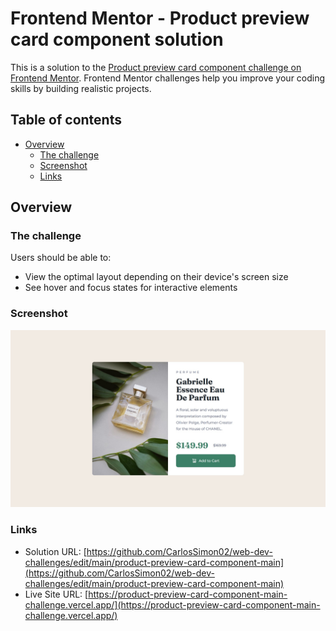 # Frontend Mentor - Product preview card component solution

This is a solution to the [Product preview card component challenge on Frontend Mentor](https://www.frontendmentor.io/challenges/product-preview-card-component-GO7UmttRfa). Frontend Mentor challenges help you improve your coding skills by building realistic projects. 

## Table of contents

- [Overview](#overview)
  - [The challenge](#the-challenge)
  - [Screenshot](#screenshot)
  - [Links](#links)

## Overview

### The challenge

Users should be able to:

- View the optimal layout depending on their device's screen size
- See hover and focus states for interactive elements

### Screenshot

![](./screenshot.jpg)

### Links

- Solution URL: [https://github.com/CarlosSimon02/web-dev-challenges/edit/main/product-preview-card-component-main](https://github.com/CarlosSimon02/web-dev-challenges/edit/main/product-preview-card-component-main)
- Live Site URL: [https://product-preview-card-component-main-challenge.vercel.app/](https://product-preview-card-component-main-challenge.vercel.app/)
